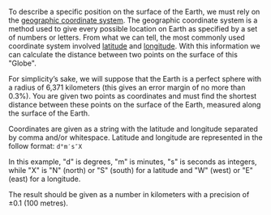 To describe a specific position on the surface of the Earth, we must rely on the
[geographic coordinate system](http://en.wikipedia.org/wiki/Geographic_coordinate_system).
The geographic coordinate system is a method used to give every possible location on Earth as 
specified by a set of numbers or letters. From what we can tell, the most commonly used coordinate system involved 
[latitude](http://en.wikipedia.org/wiki/Geographic_coordinate_system) 
and [longitude](http://en.wikipedia.org/wiki/Longitude).
With this information we can calculate the distance between two points on the surface of this "Globe".

For simplicity’s sake, we will suppose that the Earth is a perfect sphere with a radius of 6,371
kilometers (this gives an error margin of no more than 0.3%).
You are given two points as coordinates and must find the shortest distance between
these points on the surface of the Earth, measured along the surface of the Earth.

Coordinates are given as a string with the latitude and longitude separated by comma and/or whitespace.
Latitude and longitude are represented in the follow format: ```d°m′s″X```

In this example, "d" is degrees, "m" is minutes, "s" is seconds as integers, while "X" is "N"
(north) or "S" (south) for a latitude and "W" (west) or "E" (east) for a longitude.

The result should be given as a number in kilometers with a precision of ±0.1 (100 metres).